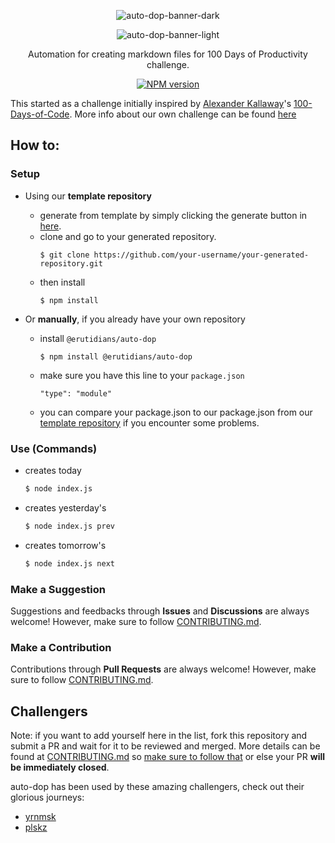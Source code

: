 <div align="center">

![auto-dop-banner-dark](https://user-images.githubusercontent.com/57343545/177606703-a781a282-704f-4422-a969-92bdc6862f3e.png#gh-dark-mode-only)

![auto-dop-banner-light](https://user-images.githubusercontent.com/57343545/177606757-3ad56083-892c-4554-971f-a23910066ec2.png#gh-light-mode-only)

<p>
Automation for creating markdown files for 100 Days of Productivity challenge.
</p>

<p align="center">
<a href="https://www.npmjs.com/package/@erutidians/auto-dop"><img src="https://img.shields.io/npm/v/@erutidians/auto-dop?color=c95f8b" alt="NPM version"></a></p>
</div>

This started as a challenge initially inspired by [Alexander Kallaway](https://github.com/Kallaway)'s [100-Days-of-Code](https://github.com/Kallaway/100-days-of-code). More info about our own challenge can be found [here](https://github.com/Erutidians/100-days-of-productivity)

## How to:

### Setup

<ul>
    <li>Using our <b>template repository</b></li>
    <ul>
        <li>generate from template by simply clicking the generate button in <a href='https://github.com/Erutidians/100-days-of-productivity' target='_blank'>here</a>.</li>
        <li>clone and go to your generated repository.</li>
        <pre><code>$ git clone https://github.com/your-username/your-generated-repository.git</code></pre>
        <li>then install</li>
        <pre><code>$ npm install</code></pre>
    </ul>
    <li>Or <b>manually</b>, if you already have your own repository</li>
    <ul>
        <li>install <code>@erutidians/auto-dop</code></li>
        <pre><code>$ npm install @erutidians/auto-dop</code></pre>
        <li>make sure you have this line to your <code>package.json</code></li>
        <pre><code>"type": "module"</code></pre>
        <li>you can compare your package.json to our package.json from our <a href='https://github.com/Erutidians/100-days-of-productivity' target='_blank'>template repository</a> if you encounter some problems.</li>
    </ul>
</ul>

### Use (Commands)

- creates today
    ```bash
    $ node index.js
    ```
- creates yesterday's
    ```bash
    $ node index.js prev
    ```
- creates tomorrow's
    ```bash
    $ node index.js next
    ```

### Make a Suggestion
Suggestions and feedbacks through **Issues** and **Discussions** are always welcome! However, make sure to follow [CONTRIBUTING.md](./CONTRIBUTING.md/#issues-and-discussions).

### Make a Contribution
Contributions through **Pull Requests** are always welcome! However, make sure to follow [CONTRIBUTING.md](./CONTRIBUTING.md/#pull-requests).

## Challengers

Note: if you want to add yourself here in the list, fork this repository and submit a PR and wait for it to be reviewed and merged. More details can be found at [CONTRIBUTING.md](./CONTRIBUTING.md/#challengers) so <u>make sure to follow that</u> or else your PR <b>will be immediately closed</b>.

auto-dop has been used by these amazing challengers, check out their glorious journeys:

- [yrnmsk](https://github.com/yrnmsk/100-days-of-productivity)
- [plskz](https://github.com/plskz/100-days-of-productivity)
